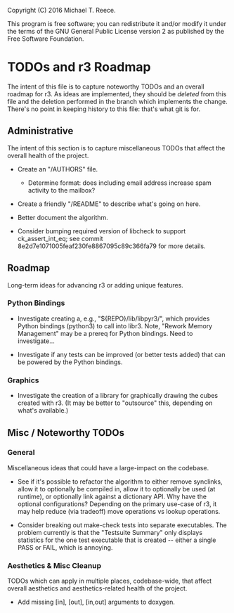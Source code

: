Copyright (C) 2016 Michael T. Reece.

This program is free software; you can redistribute it and/or modify
it under the terms of the GNU General Public License version 2 as
published by the Free Software Foundation.

# TODOs and r3 Roadmap

The intent of this file is to capture noteworthy TODOs and an overall roadmap
for r3. As ideas are implemented, they should be _deleted_ from this file and
the deletion performed in the branch which implements the change. There's no
point in keeping history to this file: that's what git is for.


## Administrative

The intent of this section is to capture miscellaneous TODOs that affect the
overall health of the project.

* Create an "/AUTHORS" file.
    * Determine format: does including email address increase spam activity to
      the mailbox?

* Create a friendly "/README" to describe what's going on here.

* Better document the algorithm.

* Consider bumping required version of libcheck to support ck_assert_int_eq;
  see commit 8e2d7e1071005feaf230fe8867095c89c366fa79 for more details.


## Roadmap

Long-term ideas for advancing r3 or adding unique features.

### Python Bindings

* Investigate creating a, e.g., "${REPO}/lib/libpyr3/", which provides Python
  bindings (python3) to call into libr3. Note, "Rework Memory Management" may
  be a prereq for Python bindings. Need to investigate...

* Investigate if any tests can be improved (or better tests added) that can be
  powered by the Python bindings.

### Graphics

* Investigate the creation of a library for graphically drawing the cubes
  created with r3. (It may be better to "outsource" this, depending on what's
  available.)


## Misc / Noteworthy TODOs

### General

Miscellaneous ideas that could have a large-impact on the codebase.

* See if it's possible to refactor the algorithm to either remove synclinks,
  allow it to optionally be compiled in, allow it to optionally be used (at
  runtime), or optionally link against a dictionary API. Why have the optional
  configurations? Depending on the primary use-case of r3, it may help reduce
  (via tradeoff) move operations vs lookup operations.

* Consider breaking out make-check tests into separate executables. The problem
  currently is that the "Testsuite Summary" only displays statistics for the
  one test executable that is created -- either a single PASS or FAIL, which is
  annoying.

### Aesthetics & Misc Cleanup

TODOs which can apply in multiple places, codebase-wide, that affect overall
aesthetics and aesthetics-related health of the project.

* Add missing [in], [out], [in,out] arguments to doxygen.

